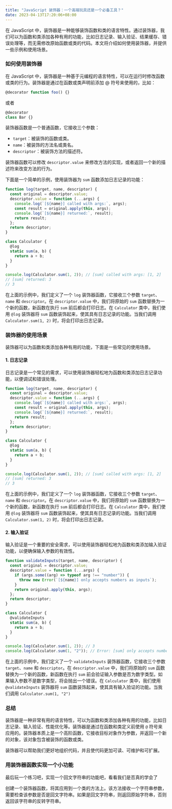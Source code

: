 ```yaml
---
title: "JavaScript 装饰器：一个高端玩具还是一个必备工具？"
date: 2023-04-13T17:20:06+08:00
---
```


在 JavaScript 中，装饰器是一种能够装饰函数和类的语言特性。通过装饰器，我们可以为函数和类添加各种有用的功能，比如日志记录、输入验证、结果缓存、错误处理等，而无需修改原始函数或类的代码。本文将介绍如何使用装饰器，并提供一些示例和使用场景。

### 如何使用装饰器

在 JavaScript 中，装饰器是一种基于元编程的语言特性，可以在运行时修改函数或类的行为。装饰器是通过在函数或类声明前添加 @ 符号来使用的，比如：

```js
@decorator function foo() {}
```

或者

```js
@decorator
class Bar {}
```

装饰器函数是一个普通函数，它接收三个参数：

- `target`：被装饰的函数或类。
- `name`：被装饰的方法名或类名。
- `descriptor`：被装饰方法的描述符。

装饰器函数可以修改 `descriptor.value` 来修改方法的实现，或者返回一个新的描述符来改变方法的行为。

下面是一个简单的示例，使用装饰器为 `sum` 函数添加日志记录的功能：

```javascript
function log(target, name, descriptor) {
  const original = descriptor.value;
  descriptor.value = function (...args) {
    console.log(`[${name}] called with args:`, args);
    const result = original.apply(this, args);
    console.log(`[${name}] returned:`, result);
    return result;
  };
  return descriptor;
}

class Calculator {
  @log
  static sum(a, b) {
    return a + b;
  }
}

console.log(Calculator.sum(1, 2)); // [sum] called with args: [1, 2]
// [sum] returned: 3
// 3
```

在上面的示例中，我们定义了一个 `log` 装饰器函数，它接收三个参数 `target`、`name` 和 `descriptor`。在 `descriptor.value` 中，我们将原始的 `sum` 函数替换为一个新的函数，新函数在执行 `sum` 前后都会打印日志。在 `Calculator` 类中，我们使用 `@log` 装饰器将 `sum` 函数装饰起来，使其具有日志记录的功能。当我们调用 `Calculator.sum(1, 2)` 时，将会打印出日志记录。

### 装饰器的使用场景

装饰器可以为函数和类添加各种有用的功能，下面是一些常见的使用场景。

#### 1\. 日志记录

日志记录是一个常见的需求，可以使用装饰器轻松地为函数和类添加日志记录功能，以便调试和错误处理。

```javascript
function log(target, name, descriptor) {
  const original = descriptor.value;
  descriptor.value = function (...args) {
    console.log(`[${name}] called with args:`, args);
    const result = original.apply(this, args);
    console.log(`[${name}] returned:`, result);
    return result;
  };
  return descriptor;
}

class Calculator {
  @log
  static sum(a, b) {
    return a + b;
  }
}

console.log(Calculator.sum(1, 2)); // [sum] called with args: [1, 2]
// [sum] returned: 3
// 3
```

在上面的示例中，我们定义了一个 `log` 装饰器函数，它接收三个参数 `target`、`name` 和 `descriptor`。在 `descriptor.value` 中，我们将原始的 `sum` 函数替换为一个新的函数，新函数在执行 `sum` 前后都会打印日志。在 `Calculator` 类中，我们使用 `@log` 装饰器将 `sum` 函数装饰起来，使其具有日志记录的功能。当我们调用 `Calculator.sum(1, 2)` 时，将会打印出日志记录。

#### 2\. 输入验证

输入验证是一个重要的安全需求，可以使用装饰器轻松地为函数和类添加输入验证功能，以便确保输入参数的有效性。

```javascript
function validateInputs(target, name, descriptor) {
  const original = descriptor.value;
  descriptor.value = function (...args) {
    if (args.some((arg) => typeof arg !== "number")) {
      throw new Error(`[${name}] only accepts numbers as inputs`);
    }
    return original.apply(this, args);
  };
  return descriptor;
}

class Calculator {
  @validateInputs
  static sum(a, b) {
    return a + b;
  }
}

console.log(Calculator.sum(1, 2)); // 3
console.log(Calculator.sum(1, "2")); // Error: [sum] only accepts numbers as inputs
```

在上面的示例中，我们定义了一个 `validateInputs` 装饰器函数，它接收三个参数 `target`、`name` 和 `descriptor`。在 `descriptor.value` 中，我们将原始的 `sum` 函数替换为一个新的函数，新函数在执行 `sum` 前会验证输入参数是否为数字类型。如果输入参数不是数字类型，将会抛出一个错误。在 `Calculator` 类中，我们使用 `@validateInputs` 装饰器将 `sum` 函数装饰起来，使其具有输入验证的功能。当我们调用 `Calculator.sum(1, "2")`

### 总结

装饰器是一种非常有用的语言特性，可以为函数和类添加各种有用的功能，比如日志记录、输入验证、性能优化等。装饰器是通过在函数和类定义前使用 `@` 符号来应用的。装饰器本质上是一个高阶函数，它接收目标对象作为参数，并返回一个新的对象，该对象包含被装饰的函数或类。

装饰器可以帮助我们更好地组织代码，并且使代码更加可读、可维护和可扩展。

### 用装饰器函数实现一个小功能

最后玩一个练习吧，实现一个回文字符串的功能吧，看看我们是否真的学会了

创建一个装饰器函数，将其应用到一个类的方法上。该方法接收一个字符串参数，需要检查该参数是否是回文字符串。如果是回文字符串，则返回原始字符串，否则返回该字符串的反转字符串。
